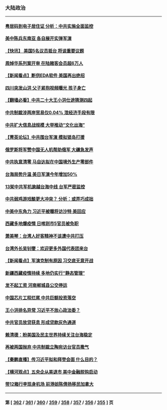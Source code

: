 ### 大陆政治
---
#### [粤居码到电子居住证 分析：中共实施全面监控](../../pages/ncid277/n13802587.md) 
#### [美中陈兵东南亚 各自展开实弹军演](../../pages/ncid277/n13802464.md) 
#### [【快讯】 美国5名议员抵台 将谈重要议题](../../pages/ncid277/n13802345.md) 
#### [周焯华系列案开审 在陆赌客会员超6万人](../../pages/ncid277/n13802225.md) 
#### [【新闻看点】断供EDA软件 美国再出绝招](../../pages/ncid277/n13802035.md) 
#### [四川突发山洪 父子紧抱视频曝光 孩子身亡](../../pages/ncid277/n13802145.md) 
#### [【翻墙必看】中共二十大王小洪仕途猜测四起](../../pages/ncid277/n13802115.md) 
#### [中共制裁涉两岸贸易仅0.04% 泄经济手段有限](../../pages/ncid277/n13801207.md) 
#### [中共扩大信息战规模 大举推动“文化出海”](../../pages/ncid277/n13802065.md) 
#### [【菁英论坛】中共围台军演 模拟锁岛打援](../../pages/ncid277/n13802010.md) 
#### [俄罗斯将军赞中国无人机帮助俄军 大疆急发声](../../pages/ncid277/n13802020.md) 
#### [中共执意清零 马自达拟在中国境外生产零部件](../../pages/ncid277/n13801960.md) 
#### [台海局势升温 美日军演今年增加50%](../../pages/ncid277/n13801967.md) 
#### [13架中共军机逾越台海中线 台军严密监控](../../pages/ncid277/n13801930.md) 
#### [中共弱鸡游戏酿更大冲突？ 分析：或弄巧成拙](../../pages/ncid277/n13801932.md) 
#### [中美中东角力 习近平被曝将访沙特 美回应](../../pages/ncid277/n13801866.md) 
#### [西藏多地爆疫情 日喀则市5官员被免职](../../pages/ncid277/n13801767.md) 
#### [萧美琴：台湾人好客精神不该遭中共打压](../../pages/ncid277/n13801733.md) 
#### [台湾外长吴钊燮：欢迎更多外国代表团来台](../../pages/ncid277/n13801684.md) 
#### [【新闻看点】军演克制有原因 习交底无意开战](../../pages/ncid277/n13801419.md) 
#### [新疆西藏疫情持续 多地仍实行“静态管理”](../../pages/ncid277/n13801663.md) 
#### [发不起工资 河南郸城县公交停运](../../pages/ncid277/n13801528.md) 
#### [中国芯片工程烂尾 中共巨额投资落空](../../pages/ncid277/n13801643.md) 
#### [王小洪排名异常 习近平不放心政法委？](../../pages/ncid277/n13801445.md) 
#### [中共官员放贷获息 形成贷款灰色通道](../../pages/ncid277/n13801619.md) 
#### [赖清德：盼美国及民主世界持续关注台海稳定](../../pages/ncid277/n13801549.md) 
#### [再被两国抛弃 中共制裁立陶宛访台官员撒气](../../pages/ncid277/n13801476.md) 
#### [【秦鹏直播】传习近平拟和拜登会面 什么目的？](../../pages/ncid277/n13801410.md) 
#### [【横河观点】五央企从美退市 美中金融脱钩启动](../../pages/ncid277/n13801413.md) 
#### [带12箱行李现身机场 前港姐陈倩扬移民加拿大](../../pages/ncid277/n13801357.md) 

---
#### 第 [ [362](./362.md) / [361](./361.md) / [360](./360.md) / [359](./359.md) / [358](./358.md) / [357](./357.md) / [356](./356.md) / [355](./355.md) ] 页
